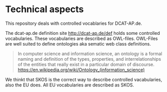 # Technical aspects

This repository deals with controlled vocablaries for DCAT-AP.de.

The dcat-ap.de definition site http://dcat-ap.de/def holds some controlled vocabularies. These vocabularies are described as OWL-files.
OWL-Files are well suited to define ontologies aka sematic web class definitions.

> In computer science and information science, an ontology is a formal naming and definition of the types, properties, and interrelationships of the entities that really exist in a particular domain of discourse.
https://en.wikipedia.org/wiki/Ontology_(information_science)


We thinkt that SKOS is the correct way to describe controlled vacabularies, also the EU does. All EU vocabularies are described as SKOS.
